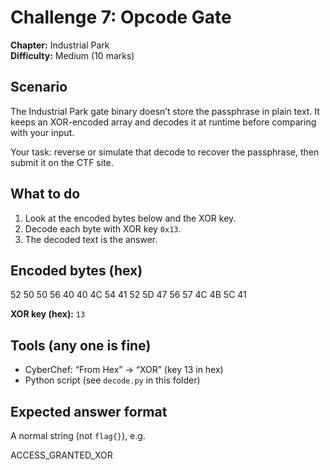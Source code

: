 # Challenge 7: Opcode Gate
**Chapter:** Industrial Park  
**Difficulty:** Medium (10 marks)

## Scenario
The Industrial Park gate binary doesn’t store the passphrase in plain text. It keeps an XOR-encoded array and decodes it at runtime before comparing with your input.

Your task: reverse or simulate that decode to recover the passphrase, then submit it on the CTF site.

## What to do
1. Look at the encoded bytes below and the XOR key.
2. Decode each byte with XOR key `0x13`.
3. The decoded text is the answer.

## Encoded bytes (hex)
52 50 50 56 40 40 4C 54 41 52 5D 47 56 57 4C 4B 5C 41


**XOR key (hex):** `13`

## Tools (any one is fine)
- CyberChef: “From Hex” → “XOR” (key 13 in hex)
- Python script (see `decode.py` in this folder)

## Expected answer format
A normal string (not `flag{}`), e.g.

ACCESS_GRANTED_XOR
